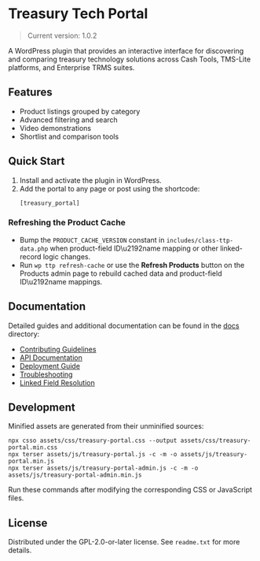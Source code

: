 # Treasury Tech Portal

> Current version: 1.0.2

A WordPress plugin that provides an interactive interface for discovering and comparing treasury technology solutions across Cash Tools, TMS-Lite platforms, and Enterprise TRMS suites.

## Features
- Product listings grouped by category
- Advanced filtering and search
- Video demonstrations
- Shortlist and comparison tools

## Quick Start
1. Install and activate the plugin in WordPress.
2. Add the portal to any page or post using the shortcode:
   ```
   [treasury_portal]
   ```

### Refreshing the Product Cache
- Bump the `PRODUCT_CACHE_VERSION` constant in `includes/class-ttp-data.php` when product-field ID\u2192name mapping or other linked-record logic changes.
- Run `wp ttp refresh-cache` or use the **Refresh Products** button on the Products admin page to rebuild cached data and product-field ID\u2192name mappings.

## Documentation
Detailed guides and additional documentation can be found in the [docs](docs/) directory:
- [Contributing Guidelines](docs/CONTRIBUTING.md)
- [API Documentation](docs/API.md)
- [Deployment Guide](docs/WORDPRESS-COM-DEPLOYMENT.md)
- [Troubleshooting](docs/TROUBLESHOOTING.md)
- [Linked Field Resolution](docs/LINKED_FIELDS.md)

## Development

Minified assets are generated from their unminified sources:

```
npx csso assets/css/treasury-portal.css --output assets/css/treasury-portal.min.css
npx terser assets/js/treasury-portal.js -c -m -o assets/js/treasury-portal.min.js
npx terser assets/js/treasury-portal-admin.js -c -m -o assets/js/treasury-portal-admin.min.js
```

Run these commands after modifying the corresponding CSS or JavaScript files.

## License
Distributed under the GPL-2.0-or-later license. See `readme.txt` for more details.
